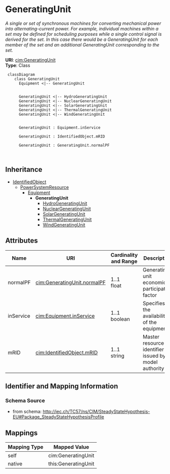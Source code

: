 # GeneratingUnit


_A single or set of synchronous machines for converting mechanical power into alternating-current power. For example, individual machines within a set may be defined for scheduling purposes while a single control signal is derived for the set. In this case there would be a GeneratingUnit for each member of the set and an additional GeneratingUnit corresponding to the set._





**URI**: [cim:GeneratingUnit](http://iec.ch/TC57/CIM100#GeneratingUnit)<br />
**Type**: Class




```mermaid
 classDiagram
    class GeneratingUnit
      Equipment <|-- GeneratingUnit
      

      GeneratingUnit <|-- HydroGeneratingUnit
      GeneratingUnit <|-- NuclearGeneratingUnit
      GeneratingUnit <|-- SolarGeneratingUnit
      GeneratingUnit <|-- ThermalGeneratingUnit
      GeneratingUnit <|-- WindGeneratingUnit
      
      
      GeneratingUnit : Equipment.inService
        
      GeneratingUnit : IdentifiedObject.mRID
        
      GeneratingUnit : GeneratingUnit.normalPF
        
      
```





## Inheritance
* [IdentifiedObject](IdentifiedObject.md)
    * [PowerSystemResource](PowerSystemResource.md)
        * [Equipment](Equipment.md)
            * **GeneratingUnit**
                * [HydroGeneratingUnit](HydroGeneratingUnit.md)
                * [NuclearGeneratingUnit](NuclearGeneratingUnit.md)
                * [SolarGeneratingUnit](SolarGeneratingUnit.md)
                * [ThermalGeneratingUnit](ThermalGeneratingUnit.md)
                * [WindGeneratingUnit](WindGeneratingUnit.md)



## Attributes


| Name | URI | Cardinality and Range | Description | Inheritance |
| ---  | --- | --- | --- | --- |
| normalPF | [cim:GeneratingUnit.normalPF](http://iec.ch/TC57/CIM100#GeneratingUnit.normalPF) | 1..1 <br />  float  | Generating unit economic participation factor | direct |
| inService | [cim:Equipment.inService](http://iec.ch/TC57/CIM100#Equipment.inService) | 1..1 <br />  boolean  | Specifies the availability of the equipment | [Equipment](Equipment.md) |
| mRID | [cim:IdentifiedObject.mRID](http://iec.ch/TC57/CIM100#IdentifiedObject.mRID) | 1..1 <br />  string  | Master resource identifier issued by a model authority | [IdentifiedObject](IdentifiedObject.md) |









## Identifier and Mapping Information







### Schema Source


* from schema: http://iec.ch/TC57/ns/CIM/SteadyStateHypothesis-EU#Package_SteadyStateHypothesisProfile





## Mappings

| Mapping Type | Mapped Value |
| ---  | ---  |
| self | cim:GeneratingUnit |
| native | this:GeneratingUnit |




